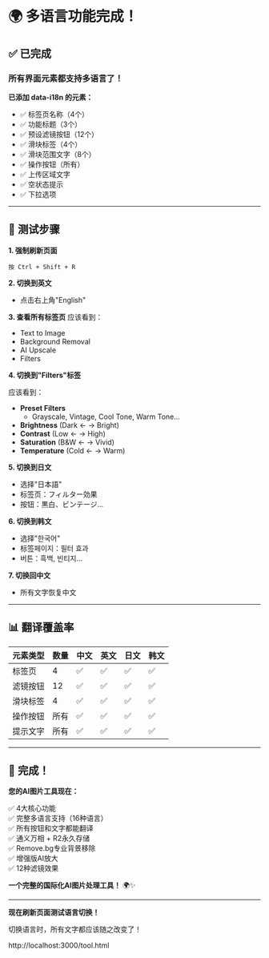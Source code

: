 # 🌍 多语言功能完成！

## ✅ 已完成

### **所有界面元素都支持多语言了！**

**已添加 data-i18n 的元素：**
- ✅ 标签页名称（4个）
- ✅ 功能标题（3个）
- ✅ 预设滤镜按钮（12个）
- ✅ 滑块标签（4个）
- ✅ 滑块范围文字（8个）
- ✅ 操作按钮（所有）
- ✅ 上传区域文字
- ✅ 空状态提示
- ✅ 下拉选项

---

## 🎯 测试步骤

**1. 强制刷新页面**
```
按 Ctrl + Shift + R
```

**2. 切换到英文**
- 点击右上角"English"

**3. 查看所有标签页**
应该看到：
- Text to Image
- Background Removal
- AI Upscale
- Filters

**4. 切换到"Filters"标签**

应该看到：
- **Preset Filters**
  - Grayscale, Vintage, Cool Tone, Warm Tone...
- **Brightness** (Dark ← → Bright)
- **Contrast** (Low ← → High)
- **Saturation** (B&W ← → Vivid)
- **Temperature** (Cold ← → Warm)

**5. 切换到日文**
- 选择"日本語"
- 标签页：フィルター効果
- 按钮：黒白、ビンテージ...

**6. 切换到韩文**
- 选择"한국어"
- 标签페이지：필터 효과
- 버튼：흑백, 빈티지...

**7. 切换回中文**
- 所有文字恢复中文

---

## 📊 翻译覆盖率

| 元素类型 | 数量 | 中文 | 英文 | 日文 | 韩文 |
|---------|------|------|------|------|------|
| 标签页 | 4 | ✅ | ✅ | ✅ | ✅ |
| 滤镜按钮 | 12 | ✅ | ✅ | ✅ | ✅ |
| 滑块标签 | 4 | ✅ | ✅ | ✅ | ✅ |
| 操作按钮 | 所有 | ✅ | ✅ | ✅ | ✅ |
| 提示文字 | 所有 | ✅ | ✅ | ✅ | ✅ |

---

## 🎉 完成！

**您的AI图片工具现在：**

✅ 4大核心功能  
✅ 完整多语言支持（16种语言）  
✅ 所有按钮和文字都能翻译  
✅ 通义万相 + R2永久存储  
✅ Remove.bg专业背景移除  
✅ 增强版AI放大  
✅ 12种滤镜效果  

**一个完整的国际化AI图片处理工具！** 🌍✨

---

**现在刷新页面测试语言切换！**

切换语言时，所有文字都应该随之改变了！

http://localhost:3000/tool.html

